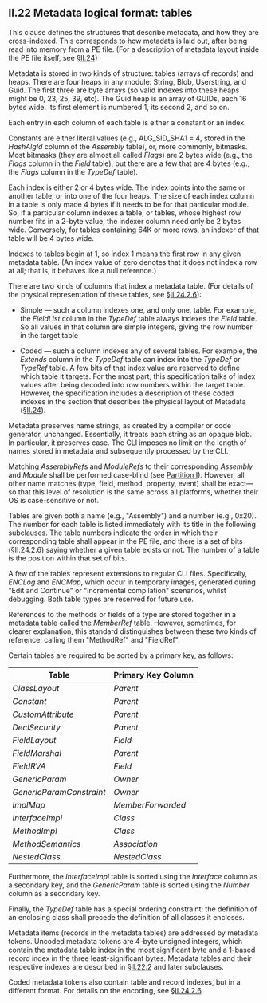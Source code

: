 ## II.22 Metadata logical format: tables

This clause defines the structures that describe metadata, and how they are cross-indexed. This corresponds to how metadata is laid out, after being read into memory from a PE file. (For a description of metadata layout inside the PE file itself, see §[II.24](ii.24-metadata-physical-layout.md))

Metadata is stored in two kinds of structure: tables (arrays of records) and heaps. There are four heaps in any module: String, Blob, Userstring, and Guid. The first three are byte arrays (so valid indexes into these heaps might be 0, 23, 25, 39, etc). The Guid heap is an array of GUIDs, each 16 bytes wide. Its first element is numbered 1, its second 2, and so on.

Each entry in each column of each table is either a constant or an index.

Constants are either literal values (e.g., ALG_SID_SHA1 = 4, stored in the *HashAlgId* column of the *Assembly* table), or, more commonly, bitmasks. Most bitmasks (they are almost all called *Flags*) are 2 bytes wide (e.g., the *Flags* column in the *Field* table), but there are a few that are 4 bytes (e.g., the *Flags* column in the *TypeDef* table).

Each index is either 2 or 4 bytes wide. The index points into the same or another table, or into one of the four heaps. The size of each index column in a table is only made 4 bytes if it needs to be for that particular module. So, if a particular column indexes a table, or tables, whose highest row number fits in a 2-byte value, the indexer column need only be 2 bytes wide. Conversely, for tables containing 64K or more rows, an indexer of that table will be 4 bytes wide.

Indexes to tables begin at 1, so index 1 means the first row in any given metadata table. (An index value of zero denotes that it does not index a row at all; that is, it behaves like a null reference.)

There are two kinds of columns that index a metadata table. (For details of the physical representation of these tables, see §[II.24.2.6](ii.24.2.6-metadata-stream.md)):

 * Simple &mdash; such a column indexes one, and only one, table. For example, the *FieldList* column in the *TypeDef* table always indexes the *Field* table. So all values in that column are simple integers, giving the row number in the target table

 * Coded &mdash; such a column indexes any of several tables. For example, the *Extends* column in the *TypeDef* table can index into the *TypeDef* or *TypeRef* table. A few bits of that index value are reserved to define which table it targets. For the most part, this specification talks of index values after being decoded into row numbers within the target table. However, the specification includes a description of these coded indexes in the section that describes the physical layout of Metadata (§[II.24](ii.24-metadata-physical-layout.md)).

Metadata preserves name strings, as created by a compiler or code generator, unchanged. Essentially, it treats each string as an opaque blob. In particular, it preserves case. The CLI imposes no limit on the length of names stored in metadata and subsequently processed by the CLI.

Matching *AssemblyRef*s and *ModuleRef*s to their corresponding *Assembly* and *Module* shall be performed case-blind (see [Partition I](#todo-missing-hyperlink)). However, all other name matches (type, field, method, property, event) shall be exact&mdash;so that this level of resolution is the same across all platforms, whether their OS is case-sensitive or not.

Tables are given both a name (e.g., "Assembly") and a number (e.g., 0x20).  The number for each table is listed immediately with its title in the following subclauses. The table numbers indicate the order in which their corresponding table shall appear in the PE file, and there is a set of bits (§II.24.2.6) saying whether a given table exists or not. The number of a table is the position within that set of bits.

A few of the tables represent extensions to regular CLI files. Specifically, *ENCLog* and *ENCMap*, which occur in temporary images, generated during "Edit and Continue" or "incremental compilation" scenarios, whilst debugging.  Both table types are reserved for future use.

References to the methods or fields of a type are stored together in a metadata table called the *MemberRef* table.  However, sometimes, for clearer explanation, this standard distinguishes between these two kinds of reference, calling them "MethodRef" and "FieldRef".

Certain tables are required to be sorted by a primary key, as follows:

 Table | Primary Key Column
 ---- | ----
 *ClassLayout* | *Parent*
 *Constant* | *Parent*
 *CustomAttribute* | *Parent*
 *DeclSecurity* | *Parent*
 *FieldLayout* | *Field*
 *FieldMarshal* | *Parent*
 *FieldRVA* | *Field*
 *GenericParam* | *Owner*
 *GenericParamConstraint* | *Owner*
 *ImplMap* | *MemberForwarded*
 *InterfaceImpl* | *Class*
 *MethodImpl* | *Class*
 *MethodSemantics* | *Association*
 *NestedClass* | *NestedClass*

Furthermore, the *InterfaceImpl* table is sorted using the *Interface* column as a secondary key, and the *GenericParam* table is sorted using the *Number* column as a secondary key.

Finally, the *TypeDef* table has a special ordering constraint: the definition of an enclosing class shall precede the definition of all classes it encloses.

Metadata items (records in the metadata tables) are addressed by metadata tokens. Uncoded metadata tokens are 4-byte unsigned integers, which contain the metadata table index in the most significant byte and a 1-based record index in the three least-significant bytes. Metadata tables and their respective indexes are described in §[II.22.2](ii.22.2-assembly-0x20.md) and later subclauses.

Coded metadata tokens also contain table and record indexes, but in a different format. For details on the encoding, see §[II.24.2.6](ii.24.2.6-metadata-stream.md).
